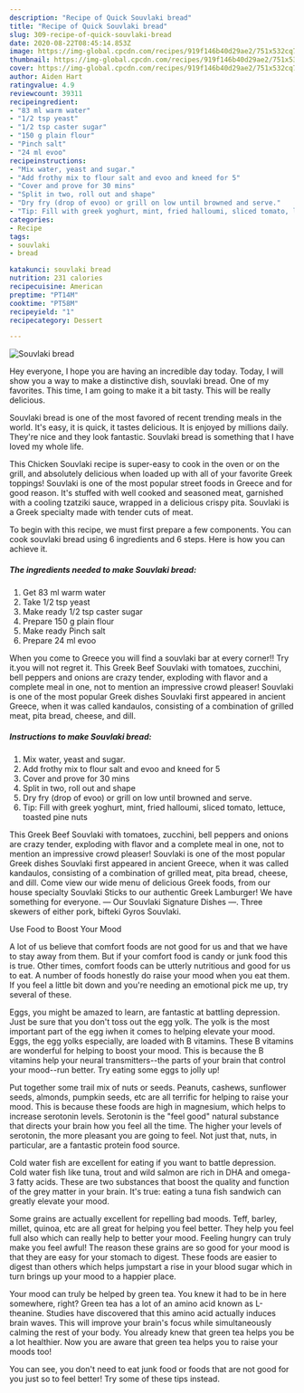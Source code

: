 ```yaml
---
description: "Recipe of Quick Souvlaki bread"
title: "Recipe of Quick Souvlaki bread"
slug: 309-recipe-of-quick-souvlaki-bread
date: 2020-08-22T08:45:14.853Z
image: https://img-global.cpcdn.com/recipes/919f146b40d29ae2/751x532cq70/souvlaki-bread-recipe-main-photo.jpg
thumbnail: https://img-global.cpcdn.com/recipes/919f146b40d29ae2/751x532cq70/souvlaki-bread-recipe-main-photo.jpg
cover: https://img-global.cpcdn.com/recipes/919f146b40d29ae2/751x532cq70/souvlaki-bread-recipe-main-photo.jpg
author: Aiden Hart
ratingvalue: 4.9
reviewcount: 39311
recipeingredient:
- "83 ml warm water"
- "1/2 tsp yeast"
- "1/2 tsp caster sugar"
- "150 g plain flour"
- "Pinch salt"
- "24 ml evoo"
recipeinstructions:
- "Mix water, yeast and sugar."
- "Add frothy mix to flour salt and evoo and kneed for 5"
- "Cover and prove for 30 mins"
- "Split in two, roll out and shape"
- "Dry fry (drop of evoo) or grill on low until browned and serve."
- "Tip: Fill with greek yoghurt, mint, fried halloumi, sliced tomato, lettuce, toasted pine nuts"
categories:
- Recipe
tags:
- souvlaki
- bread

katakunci: souvlaki bread 
nutrition: 231 calories
recipecuisine: American
preptime: "PT14M"
cooktime: "PT58M"
recipeyield: "1"
recipecategory: Dessert

---
```



![Souvlaki bread](https://img-global.cpcdn.com/recipes/919f146b40d29ae2/751x532cq70/souvlaki-bread-recipe-main-photo.jpg)

Hey everyone, I hope you are having an incredible day today. Today, I will show you a way to make a distinctive dish, souvlaki bread. One of my favorites. This time, I am going to make it a bit tasty. This will be really delicious.

Souvlaki bread is one of the most favored of recent trending meals in the world. It's easy, it is quick, it tastes delicious. It is enjoyed by millions daily. They're nice and they look fantastic. Souvlaki bread is something that I have loved my whole life.

This Chicken Souvlaki recipe is super-easy to cook in the oven or on the grill, and absolutely delicious when loaded up with all of your favorite Greek toppings! Souvlaki is one of the most popular street foods in Greece and for good reason. It&#39;s stuffed with well cooked and seasoned meat, garnished with a cooling tzatziki sauce, wrapped in a delicious crispy pita. Souvlaki is a Greek specialty made with tender cuts of meat.


To begin with this recipe, we must first prepare a few components. You can cook souvlaki bread using 6 ingredients and 6 steps. Here is how you can achieve it.

<!--inarticleads1-->

##### The ingredients needed to make Souvlaki bread:

1. Get 83 ml warm water
1. Take 1/2 tsp yeast
1. Make ready 1/2 tsp caster sugar
1. Prepare 150 g plain flour
1. Make ready Pinch salt
1. Prepare 24 ml evoo


When you come to Greece you will find a souvlaki bar at every corner!! Try it.you will not regret it. This Greek Beef Souvlaki with tomatoes, zucchini, bell peppers and onions are crazy tender, exploding with flavor and a complete meal in one, not to mention an impressive crowd pleaser! Souvlaki is one of the most popular Greek dishes Souvlaki first appeared in ancient Greece, when it was called kandaulos, consisting of a combination of grilled meat, pita bread, cheese, and dill. 

<!--inarticleads2-->

##### Instructions to make Souvlaki bread:

1. Mix water, yeast and sugar.
1. Add frothy mix to flour salt and evoo and kneed for 5
1. Cover and prove for 30 mins
1. Split in two, roll out and shape
1. Dry fry (drop of evoo) or grill on low until browned and serve.
1. Tip: Fill with greek yoghurt, mint, fried halloumi, sliced tomato, lettuce, toasted pine nuts


This Greek Beef Souvlaki with tomatoes, zucchini, bell peppers and onions are crazy tender, exploding with flavor and a complete meal in one, not to mention an impressive crowd pleaser! Souvlaki is one of the most popular Greek dishes Souvlaki first appeared in ancient Greece, when it was called kandaulos, consisting of a combination of grilled meat, pita bread, cheese, and dill. Come view our wide menu of delicious Greek foods, from our house specialty Souvlaki Sticks to our authentic Greek Lamburger! We have something for everyone. — Our Souvlaki Signature Dishes —. Three skewers of either pork, bifteki Gyros Souvlaki. 

Use Food to Boost Your Mood


A lot of us believe that comfort foods are not good for us and that we have to stay away from them. But if your comfort food is candy or junk food this is true. Other times, comfort foods can be utterly nutritious and good for us to eat. A number of foods honestly do raise your mood when you eat them. If you feel a little bit down and you're needing an emotional pick me up, try several of these.

Eggs, you might be amazed to learn, are fantastic at battling depression. Just be sure that you don't toss out the egg yolk. The yolk is the most important part of the egg iwhen it comes to helping elevate your mood. Eggs, the egg yolks especially, are loaded with B vitamins. These B vitamins are wonderful for helping to boost your mood. This is because the B vitamins help your neural transmitters--the parts of your brain that control your mood--run better. Try eating some eggs to jolly up!

Put together some trail mix of nuts or seeds. Peanuts, cashews, sunflower seeds, almonds, pumpkin seeds, etc are all terrific for helping to raise your mood. This is because these foods are high in magnesium, which helps to increase serotonin levels. Serotonin is the "feel good" natural substance that directs your brain how you feel all the time. The higher your levels of serotonin, the more pleasant you are going to feel. Not just that, nuts, in particular, are a fantastic protein food source.

Cold water fish are excellent for eating if you want to battle depression. Cold water fish like tuna, trout and wild salmon are rich in DHA and omega-3 fatty acids. These are two substances that boost the quality and function of the grey matter in your brain. It's true: eating a tuna fish sandwich can greatly elevate your mood. 

Some grains are actually excellent for repelling bad moods. Teff, barley, millet, quinoa, etc are all great for helping you feel better. They help you feel full also which can really help to better your mood. Feeling hungry can truly make you feel awful! The reason these grains are so good for your mood is that they are easy for your stomach to digest. These foods are easier to digest than others which helps jumpstart a rise in your blood sugar which in turn brings up your mood to a happier place.

Your mood can truly be helped by green tea. You knew it had to be in here somewhere, right? Green tea has a lot of an amino acid known as L-theanine. Studies have discovered that this amino acid actually induces brain waves. This will improve your brain's focus while simultaneously calming the rest of your body. You already knew that green tea helps you be a lot healthier. Now you are aware that green tea helps you to raise your moods too!

You can see, you don't need to eat junk food or foods that are not good for you just so to feel better! Try  some  of  these  tips  instead.

